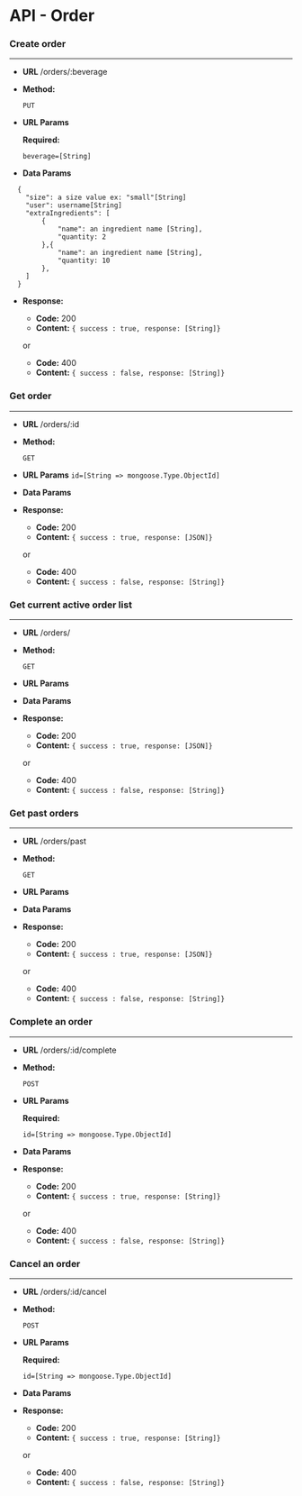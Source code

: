 # API - Order


### Create order
----
* **URL**
/orders/:beverage

* **Method:**
  
  `PUT`
  
*  **URL Params**

   **Required:**
 
   `beverage=[String]`

* **Data Params**
```
  {
	"size": a size value ex: "small"[String]
	"user": username[String]
	"extraIngredients": [
		{
			"name": an ingredient name [String],
			"quantity: 2
		},{
			"name": an ingredient name [String],
			"quantity: 10
		},
	]
  }
```
  

* **Response:**
	* **Code:** 200
	* **Content:** 
	`{ success : true, response: [String]}`
	
	or
	
	* **Code:** 400
	* **Content:** 
	`{ success : false, response: [String]}`


### Get order
----
* **URL**
/orders/:id

* **Method:**
  
  `GET`
  
*  **URL Params**
   `id=[String => mongoose.Type.ObjectId]`
   
* **Data Params**

* **Response:**
	* **Code:** 200
	* **Content:** 
	`{ success : true, response: [JSON]}`
	
	or
	
	* **Code:** 400
	* **Content:** 
	`{ success : false, response: [String]}`


### Get current active order list
----
* **URL**
/orders/

* **Method:**
  
  `GET`
  
*  **URL Params**

* **Data Params**
  

* **Response:**
	* **Code:** 200
	* **Content:** 
	`{ success : true, response: [JSON]}`
	
	or
	
	* **Code:** 400
	* **Content:** 
	`{ success : false, response: [String]}`

### Get past orders
----
* **URL**
/orders/past

* **Method:**
  
  `GET`
  
*  **URL Params**

* **Data Params**

* **Response:**
	* **Code:** 200
	* **Content:** 
	`{ success : true, response: [JSON]}`
	
	or
	
	* **Code:** 400
	* **Content:** 
	`{ success : false, response: [String]}`

### Complete an order
----
* **URL**
/orders/:id/complete

* **Method:**
  
  `POST`
  
*  **URL Params**

   **Required:**
 
   `id=[String => mongoose.Type.ObjectId]`

* **Data Params**

* **Response:**
	* **Code:** 200
	* **Content:** 
	`{ success : true, response: [String]}`
	
	or
	
	* **Code:** 400
	* **Content:** 
	`{ success : false, response: [String]}`

### Cancel an order
----
* **URL**
/orders/:id/cancel

* **Method:**
  
  `POST`
  
*  **URL Params**

   **Required:**
 
   `id=[String => mongoose.Type.ObjectId]`

* **Data Params**

* **Response:**
	* **Code:** 200
	* **Content:** 
	`{ success : true, response: [String]}`
	
	or
	
	* **Code:** 400
	* **Content:** 
	`{ success : false, response: [String]}`
